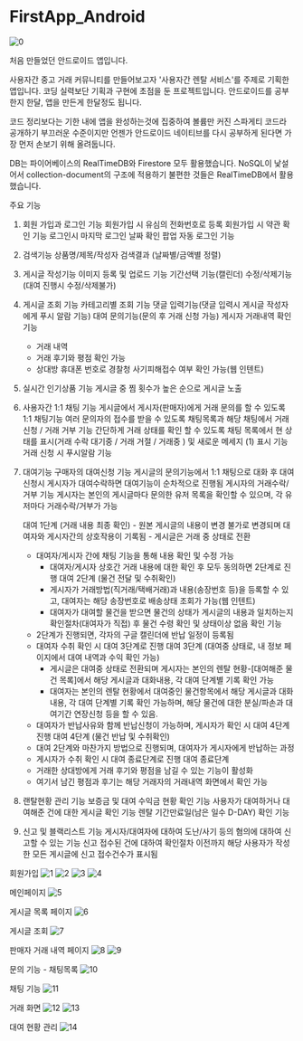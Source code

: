 # FirstApp_Android

![0](https://user-images.githubusercontent.com/73573249/107948509-4323bf00-6fd7-11eb-9846-0514f0596f84.png)

처음 만들었던 안드로이드 앱입니다.

사용자간 중고 거래 커뮤니티를 만들어보고자 '사용자간 렌탈 서비스'를 주제로 기획한 앱입니다.
코딩 실력보단 기획과 구현에 초점을 둔 프로젝트입니다.
안드로이드를 공부한지 한달, 앱을 만든게 한달정도 됩니다.

코드 정리보다는 기한 내에 앱을 완성하는것에 집중하여 볼륨만 커진 스파게티 코드라 공개하기 부끄러운 수준이지만
언젠가 안드로이드 네이티브를 다시 공부하게 된다면 가장 먼저 손보기 위해 올려둡니다.

DB는 파이어베이스의 RealTimeDB와 Firestore 모두 활용했습니다.
NoSQL이 낯설어서 collection-document의 구조에 적용하기 불편한 것들은 RealTimeDB에서 활용했습니다.


주요 기능
1. 회원 가입과 로그인 기능
	회원가입 시 유심의 전화번호로 등록
	회원가입 시 약관 확인 기능
	로그인시 마지막 로그인 날짜 확인 팝업
  자동 로그인 기능
	
2. 검색기능
	상품명/제목/작성자
	검색결과 (날짜별/금액별 정렬)

3. 게시글 작성기능
	이미지 등록 및 업로드 기능
	기간선택 기능(캘린더)
	수정/삭제기능(대여 진행시 수정/삭제불가)

4. 게시글 조회 기능
	카테고리별 조회 기능
	댓글 입력기능(댓글 입력시 게시글 작성자에게 푸시 알람 기능)
	대여 문의기능(문의 후 거래 신청 가능)
  게시자 거래내역 확인 기능
    - 거래 내역
    - 거래 후기와 평점 확인 가능
    - 상대방 휴대폰 번호로 경찰청 사기피해접수 여부 확인 가능(웹 인텐트)
    
5. 실시간 인기상품 기능
	게시글 중 찜 횟수가 높은 순으로 게시글 노출
  

6. 사용자간 1:1 채팅 기능
  게시글에서 게시자(판매자)에게 거래 문의를 할 수 있도록 1:1 채팅기능
  여러 문의자의 접수를 받을 수 있도록 채팅목록과 해당 채팅에서 거래 신청 / 거래 거부 기능
  간단하게 거래 상태를 확인 할 수 있도록 채팅 목록에서 현 상태를 표시(거래 수락 대기중 / 거래 거절 / 거래중 ) 및 새로운 메세지 (1) 표시 기능
  거래 신청 시 푸시알람 기능

7. 대여기능
	구매자의 대여신청 기능
		게시글의 문의기능에서 1:1 채팅으로 대화 후 대여 신청시 게시자가 대여수락하면 대여기능이 순차적으로 진행됨
	게시자의 거래수락/거부 기능
		게시자는 본인의 게시글마다 문의한 유저 목록을 확인할 수 있으며, 각 유저마다 거래수락/거부가 가능
    
	대여 1단계 (거래 내용 최종 확인)
		- 원본 게시글의 내용이 변경 불가로 변경되며 대여자와 게시자간의 상호작용이 기록됨
		- 게시글은 거래 중 상태로 전환
    - 대여자/게시자 간에 채팅 기능을 통해 내용 확인 및 수정 가능
		- 대여자/게시자 상호간 거래 내용에 대한 확인 후 모두 동의하면 2단계로 진행
	대여 2단계 (물건 전달 및 수취확인)
		- 게시자가 거래방법(직거래/택배거래)과 내용(송장번호 등)을 등록할 수 있고, 대여자는 해당 송장번호로 배송상태 조회가 가능(웹 인텐트)
		- 대여자가 대여할 물건을 받으면 물건의 상태가 게시글의 내용과 일치하는지 확인절차(대여자가 직접) 후 물건 수령 확인 및 상태이상 없음 확인 기능
    - 2단계가 진행되면, 각자의 구글 캘린더에 반납 일정이 등록됨
    - 대여자 수취 확인 시 대여 3단계로 진행
	대여 3단계 (대여중 상태로, 내 정보 페이지에서 대여 내역과 수익 확인 가능)
		- 게시글은 대여중 상태로 전환되며 게시자는 본인의 렌탈 현황-[대여해준 물건 목록]에서 해당 게시글과 대화내용, 각 대여 단계별 기록 확인 가능
		- 대여자는 본인의 렌탈 현황에서 대여중인 물건항목에서 해당 게시글과 대화내용, 각 대여 단계별 기록 확인 가능하며, 해당 물건에 대한 분실/파손과 대여기간 연장신청 등을 할 수 있음.
    - 대여자가 반납사유와 함께 반납신청이 가능하며, 게시자가 확인 시 대여 4단계 진행
  대여 4단계 (물건 반납 및 수취확인)
    - 대여 2단계와 마찬가지 방법으로 진행되며, 대여자가 게시자에게 반납하는 과정
    - 게시자가 수취 확인 시 대여 종료단계로 진행
  대여 종료단계
    - 거래한 상대방에게 거래 후기와 평점을 남길 수 있는 기능이 활성화
    - 여기서 남긴 평점과 후기는 해당 거래자의 거래내역 화면에서 확인 가능
  

8. 랜탈현황 관리 기능
  보증금 및 대여 수익금 현황 확인 기능
	사용자가 대여하거나 대여해준 건에 대한 게시글 확인 기능
  렌탈 기간만료일(남은 일수 D-DAY) 확인 기능
	
10. 신고 및 블랙리스트 기능
	게시자/대여자에 대하여 도난/사기 등의 혐의에 대하여 신고할 수 있는 기능
	신고 접수된 건에 대하여 확인절차 이전까지 해당 사용자가 작성한 모든 게시글에 신고 접수건수가 표시됨

회원가입
![1](https://user-images.githubusercontent.com/73573249/107948275-f8a24280-6fd6-11eb-992f-1ad7e6458e27.png)
![2](https://user-images.githubusercontent.com/73573249/107948278-f9d36f80-6fd6-11eb-8ab8-f8ded1749e73.png)
![3](https://user-images.githubusercontent.com/73573249/107948287-fc35c980-6fd6-11eb-8ac3-839b6f891ef7.png)
![4](https://user-images.githubusercontent.com/73573249/107948290-fdff8d00-6fd6-11eb-9831-68c2845432e0.png)


메인페이지
![5](https://user-images.githubusercontent.com/73573249/107948293-ff30ba00-6fd6-11eb-99a8-9b1847cf9e3b.png)


게시글 목록 페이지
![6](https://user-images.githubusercontent.com/73573249/107948295-0061e700-6fd7-11eb-878a-e17a1b0cf488.png)


게시글 조회
![7](https://user-images.githubusercontent.com/73573249/107948299-01931400-6fd7-11eb-9c44-856dfce18175.png)


판매자 거래 내역 페이지
![8](https://user-images.githubusercontent.com/73573249/107948304-02c44100-6fd7-11eb-8058-c9f65879cad5.png)
![9](https://user-images.githubusercontent.com/73573249/107948321-06f05e80-6fd7-11eb-8720-6b9b51aa61f0.png)


문의 기능 - 채팅목록
![10](https://user-images.githubusercontent.com/73573249/107948332-0952b880-6fd7-11eb-8702-7c15f1f8afee.png)


채팅 기능
![11](https://user-images.githubusercontent.com/73573249/107948336-0a83e580-6fd7-11eb-824c-3a33a4f45846.png)


거래 화면
![12](https://user-images.githubusercontent.com/73573249/107948344-0c4da900-6fd7-11eb-8edb-1979c09f85a4.png)
![13](https://user-images.githubusercontent.com/73573249/107948359-0f489980-6fd7-11eb-8775-f4d04858a0e6.png)


대여 현황 관리
![14](https://user-images.githubusercontent.com/73573249/107948365-1079c680-6fd7-11eb-82fa-57c7d7372ca0.png)
